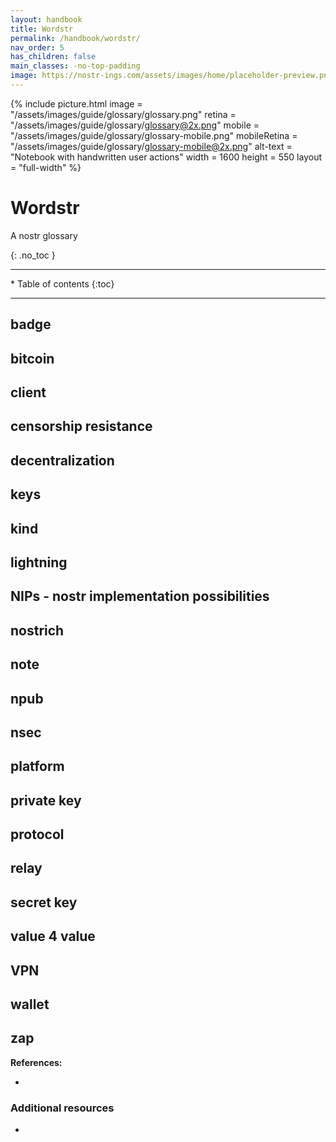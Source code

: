 ```yaml
---
layout: handbook
title: Wordstr
permalink: /handbook/wordstr/
nav_order: 5
has_children: false
main_classes: -no-top-padding
image: https://nostr-ings.com/assets/images/home/placeholder-preview.png
---
```


<!--

Editor's notes

Header illustration source:


-->

{% include picture.html
   image = "/assets/images/guide/glossary/glossary.png"
   retina = "/assets/images/guide/glossary/glossary@2x.png"
   mobile = "/assets/images/guide/glossary/glossary-mobile.png"
   mobileRetina = "/assets/images/guide/glossary/glossary-mobile@2x.png"
   alt-text = "Notebook with handwritten user actions"
   width = 1600
   height = 550
   layout = "full-width"
%}

# Wordstr

A nostr glossary

{: .no_toc }

---

<div class="glossary-toc" markdown="1">
 * Table of contents
{:toc}
</div>

---

## badge

## bitcoin

## client

## censorship resistance

## decentralization

## keys

## kind

## lightning

## NIPs - nostr implementation possibilities

## nostrich

## note

## npub

## nsec

## platform

## private key

## protocol

## relay

## secret key

## value 4 value

## VPN

## wallet

## zap



**References:**

-






### Additional resources

-
